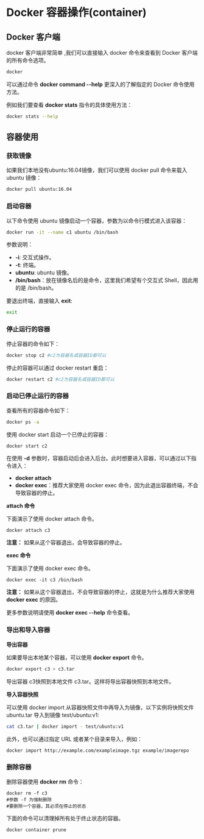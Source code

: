 # Docker 容器操作(container)

## Docker 客户端

docker 客户端非常简单 ,我们可以直接输入 docker 命令来查看到 Docker 客户端的所有命令选项。

```bash
docker
```

可以通过命令 **docker command --help** 更深入的了解指定的 Docker 命令使用方法。

例如我们要查看 **docker stats** 指令的具体使用方法：

```bash
docker stats --help
```

## 容器使用

### 获取镜像

如果我们本地没有ubuntu:16.04镜像，我们可以使用 docker pull 命令来载入 ubuntu 镜像：

```bash
docker pull ubuntu:16.04
```

### 启动容器

以下命令使用 ubuntu 镜像启动一个容器，参数为以命令行模式进入该容器：

```bash
docker run -it --name c1 ubuntu /bin/bash
```

参数说明：

- **-i**: 交互式操作。
- **-t**: 终端。
- **ubuntu**: ubuntu 镜像。
- **/bin/bash**：放在镜像名后的是命令，这里我们希望有个交互式 Shell，因此用的是 /bin/bash。

要退出终端，直接输入 **exit**:

```bash
exit
```

### 停止运行的容器

停止容器的命令如下：

```bash
docker stop c2 #c2为容器名或容器ID都可以
```

停止的容器可以通过 docker restart 重启：

```bash
docker restart c2 #c2为容器名或容器ID都可以
```

### 启动已停止运行的容器

查看所有的容器命令如下：

```bash
docker ps -a
```

使用 docker start 启动一个已停止的容器：

```bash
docker start c2
```

在使用 **-d** 参数时，容器启动后会进入后台。此时想要进入容器，可以通过以下指令进入：

- **docker attach**
- **docker exec**：推荐大家使用 docker exec 命令，因为此退出容器终端，不会导致容器的停止。

**attach 命令**

下面演示了使用 docker attach 命令。

```
docker attach c3 
```

**注意：** 如果从这个容器退出，会导致容器的停止。

**exec 命令**

下面演示了使用 docker exec 命令。

```
docker exec -it c3 /bin/bash
```

**注意：** 如果从这个容器退出，不会导致容器的停止，这就是为什么推荐大家使用 **docker exec** 的原因。

更多参数说明请使用 **docker exec --help** 命令查看。

### 导出和导入容器

**导出容器**

如果要导出本地某个容器，可以使用 **docker export** 命令。

```bash
docker export c3 > c3.tar
```

导出容器 c3快照到本地文件 c3.tar。这样将导出容器快照到本地文件。

**导入容器快照**

可以使用 docker import 从容器快照文件中再导入为镜像，以下实例将快照文件 ubuntu.tar 导入到镜像 test/ubuntu:v1:

```bash
cat c3.tar | docker import - test/ubuntu:v1
```


此外，也可以通过指定 URL 或者某个目录来导入，例如：

```bash
docker import http://example.com/exampleimage.tgz example/imagerepo
```

### 删除容器

删除容器使用 **docker rm** 命令：

```
docker rm -f c3
#参数 -f 为强制删除
#要删除一个容器，其必须在停止的状态
```

下面的命令可以清理掉所有处于终止状态的容器。

```bash
docker container prune
```